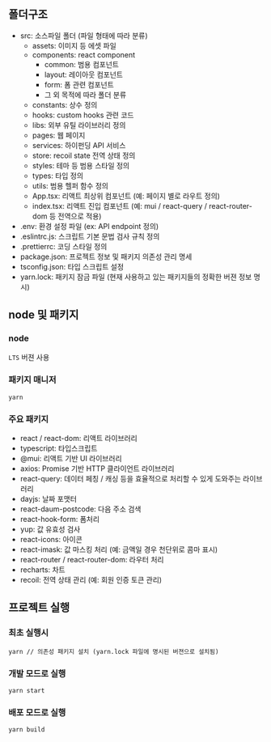 ## 폴더구조
- src: 소스파일 폴더 (파일 형태에 따라 분류)
    - assets: 이미지 등 에셋 파일
    - components: react component 
        - common: 범용 컴포넌트
        - layout: 레이아웃 컴포넌트
        - form: 폼 관련 컴포넌트
        - 그 외 목적에 따라 폴더 분류
    - constants: 상수 정의
    - hooks: custom hooks 관련 코드
    - libs: 외부 유틸 라이브러리 정의
    - pages: 웹 페이지
    - services: 하이펀딩 API 서비스
    - store: recoil state 전역 상태 정의
    - styles: 테마 등 범용 스타일 정의
    - types: 타입 정의
    - utils: 범용 헬퍼 함수 정의
    - App.tsx: 리액트 최상위 컴포넌트 (예: 페이지 별로 라우트 정의)
    - index.tsx: 리액트 진입 컴포넌트 (예: mui / react-query / react-router-dom  등 전역으로 적용)
- .env: 환경 설정 파일 (ex: API endpoint 정의)
- .eslintrc.js: 스크립트 기본 문법 검사 규칙 정의
- .prettierrc: 코딩 스타일 정의
- package.json: 프로젝트 정보 및 패키지 의존성 관리 명세
- tsconfig.json: 타입 스크립트 설정
- yarn.lock: 패키지 잠금 파일 (현재 사용하고 있는 패키지들의 정확한 버젼 정보 명시)

## node 및 패키지
### node
`LTS` 버젼 사용
### 패키지 매니저
`yarn`

### 주요 패키지
- react / react-dom: 리액트 라이브러리
- typescript: 타입스크립트
- @mui: 리액트 기반 UI 라이브러리
- axios: Promise 기반 HTTP 클라이언트 라이브러리
- react-query: 데이터 페칭 / 캐싱 등을 효율적으로 처리할 수 있게 도와주는 라이브러리
- dayjs: 날짜 포맷터
- react-daum-postcode: 다음 주소 검색
- react-hook-form: 폼처리
- yup: 값 유효성 검사
- react-icons: 아이콘 
- react-imask: 값 마스킹 처리 (예: 금액일 경우 천단위로 콤마 표시)
- react-router / react-router-dom: 라우터 처리
- recharts: 차트
- recoil: 전역 상태 관리 (예: 회원 인증 토큰 관리)

## 프로젝트 실행

### 최초 실행시
````
yarn // 의존성 패키지 설치 (yarn.lock 파일에 명시된 버젼으로 설치됨)
````

### 개발 모드로 실행
````
yarn start
````

### 배포 모드로 실행
````
yarn build 
````


